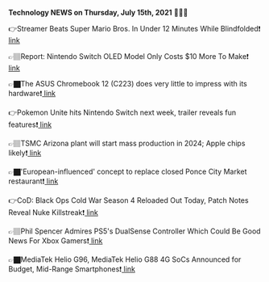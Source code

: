 <b>Technology NEWS on Thursday, July 15th, 2021</b> 📡📡📡 

👉Streamer Beats Super Mario Bros. In Under 12 Minutes While Blindfolded❗️<a href='https://techblock.club/?p=13137'> link</a>

👉🏽Report: Nintendo Switch OLED Model Only Costs $10 More To Make❗️<a href='https://techblock.club/?p=13139'> link</a>

👉🏿The ASUS Chromebook 12 (C223) does very little to impress with its hardware❗️<a href='https://techblock.club/?p=13141'> link</a>

👉Pokemon Unite hits Nintendo Switch next week, trailer reveals fun features❗️<a href='https://techblock.club/?p=13143'> link</a>

👉🏽TSMC Arizona plant will start mass production in 2024; Apple chips likely❗️<a href='https://techblock.club/?p=13145'> link</a>

👉🏿'European-influenced' concept to replace closed Ponce City Market restaurant❗️<a href='https://techblock.club/?p=13147'> link</a>

👉CoD: Black Ops Cold War Season 4 Reloaded Out Today, Patch Notes Reveal Nuke Killstreak❗️<a href='https://techblock.club/?p=13149'> link</a>

👉🏽Phil Spencer Admires PS5's DualSense Controller Which Could Be Good News For Xbox Gamers❗️<a href='https://techblock.club/?p=13151'> link</a>

👉🏿MediaTek Helio G96, MediaTek Helio G88 4G SoCs Announced for Budget, Mid-Range Smartphones❗️<a href='https://techblock.club/?p=13153'> link</a>

